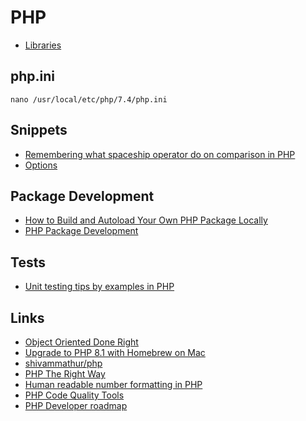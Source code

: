 # PHP

- [Libraries](php-libraries.md)

## php.ini

```
nano /usr/local/etc/php/7.4/php.ini
```

## Snippets

- [Remembering what spaceship operator do on comparison in PHP](https://www.amitmerchant.com/remembering-what-spaceship-operator-do-comparison-php/)
- [Options](https://www.asiteaboutnothing.net/c_php-bitwise.html)

## Package Development

- [How to Build and Autoload Your Own PHP Package Locally](https://mattstauffer.com/blog/how-to-build-and-autoload-your-own-php-package-locally/)
- [PHP Package Development](https://phppackagedevelopment.com/)

## Tests

- [Unit testing tips by examples in PHP](https://github.com/sarven/unit-testing-tips)

## Links

- [Object Oriented Done Right](https://front-line-php.com/object-oriented)
- [Upgrade to PHP 8.1 with Homebrew on Mac](https://stitcher.io/blog/php-81-upgrade-mac)
- [shivammathur/php](https://github.com/shivammathur/homebrew-php)
- [PHP The Right Way](https://phptherightway.com/)
- [Human readable number formatting in PHP](https://www.amitmerchant.com/human-readable-number-formatting-in-php/)
- [PHP Code Quality Tools](https://getparthenon.com/blog/php-code-quality-tools/)
- [PHP Developer roadmap](https://github.com/thecodeholic/php-developer-roadmap)
